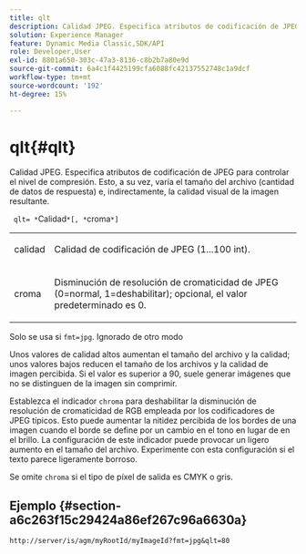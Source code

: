 ```yaml
---
title: qlt
description: Calidad JPEG. Especifica atributos de codificación de JPEG para controlar el nivel de compresión. Esto, a su vez, varía el tamaño del archivo (cantidad de datos de respuesta) e, indirectamente, la calidad visual de la imagen resultante.
solution: Experience Manager
feature: Dynamic Media Classic,SDK/API
role: Developer,User
exl-id: 8801a650-303c-47a3-8136-c8b2b7a80e9d
source-git-commit: 6a4c1f4425199cfa6088fc42137552748c1a9dcf
workflow-type: tm+mt
source-wordcount: '192'
ht-degree: 15%

---
```


# qlt{#qlt}

Calidad JPEG. Especifica atributos de codificación de JPEG para controlar el nivel de compresión. Esto, a su vez, varía el tamaño del archivo (cantidad de datos de respuesta) e, indirectamente, la calidad visual de la imagen resultante.

` qlt= *`Calidad`*[, *`croma`*]`

<table id="simpletable_D080D15922CE4EF4B707282A4D45739A"> 
 <tr class="strow"> 
  <td class="stentry"> <p> <span class="codeph"> <span class="varname"> calidad </span> </span> </p> </td> 
  <td class="stentry"> <p>Calidad de codificación de JPEG (1...100 int). </p> </td> 
 </tr> 
 <tr class="strow"> 
  <td class="stentry"> <p> <span class="codeph"> <span class="varname"> croma </span> </span> </p> </td> 
  <td class="stentry"> <p>Disminución de resolución de cromaticidad de JPEG (0=normal, 1=deshabilitar); opcional, el valor predeterminado es 0. </p> </td> 
 </tr> 
</table>

Solo se usa si `fmt=jpg`. Ignorado de otro modo

Unos valores de calidad altos aumentan el tamaño del archivo y la calidad; unos valores bajos reducen el tamaño de los archivos y la calidad de imagen percibida. Si el valor es superior a 90, suele generar imágenes que no se distinguen de la imagen sin comprimir.

Establezca el indicador `chroma` para deshabilitar la disminución de resolución de cromaticidad de RGB empleada por los codificadores de JPEG típicos. Esto puede aumentar la nitidez percibida de los bordes de una imagen cuando el borde se define por un cambio en el tono en lugar de en el brillo. La configuración de este indicador puede provocar un ligero aumento en el tamaño del archivo. Experimente con esta configuración si el texto parece ligeramente borroso.

Se omite `chroma` si el tipo de píxel de salida es CMYK o gris.

## Ejemplo {#section-a6c263f15c29424a86ef267c96a6630a}

`http://server/is/agm/myRootId/myImageId?fmt=jpg&qlt=80`
